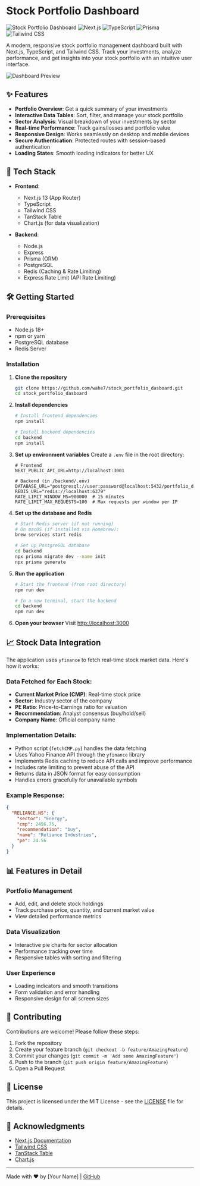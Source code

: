 # Stock Portfolio Dashboard

![Stock Portfolio Dashboard](https://img.shields.io/badge/status-active-brightgreen) 
![Next.js](https://img.shields.io/badge/Next.js-13.4.19-black) 
![TypeScript](https://img.shields.io/badge/TypeScript-5.1.6-blue) 
![Prisma](https://img.shields.io/badge/Prisma-5.0.0-2D3748) 
![Tailwind CSS](https://img.shields.io/badge/Tailwind_CSS-3.3.3-06B6D4)

A modern, responsive stock portfolio management dashboard built with Next.js, TypeScript, and Tailwind CSS. Track your investments, analyze performance, and get insights into your stock portfolio with an intuitive user interface.

![Dashboard Preview](/public/dashboard-preview.png)

## ✨ Features

- **Portfolio Overview**: Get a quick summary of your investments
- **Interactive Data Tables**: Sort, filter, and manage your stock portfolio
- **Sector Analysis**: Visual breakdown of your investments by sector
- **Real-time Performance**: Track gains/losses and portfolio value
- **Responsive Design**: Works seamlessly on desktop and mobile devices
- **Secure Authentication**: Protected routes with session-based authentication
- **Loading States**: Smooth loading indicators for better UX

## 🚀 Tech Stack

- **Frontend**: 
  - Next.js 13 (App Router)
  - TypeScript
  - Tailwind CSS
  - TanStack Table
  - Chart.js (for data visualization)

- **Backend**:
  - Node.js
  - Express
  - Prisma (ORM)
  - PostgreSQL
  - Redis (Caching & Rate Limiting)
  - Express Rate Limit (API Rate Limiting)

## 🛠️ Getting Started

### Prerequisites

- Node.js 18+ 
- npm or yarn
- PostgreSQL database
- Redis Server

### Installation

1. **Clone the repository**
   ```bash
   git clone https://github.com/wahe7/stock_portfolio_dasboard.git
   cd stock_portfolio_dasboard
   ```

2. **Install dependencies**
   ```bash
   # Install frontend dependencies
   npm install
   
   # Install backend dependencies
   cd backend
   npm install
   ```

3. **Set up environment variables**
   Create a `.env` file in the root directory:
   ```env
   # Frontend
   NEXT_PUBLIC_API_URL=http://localhost:3001
   
   # Backend (in /backend/.env)
   DATABASE_URL="postgresql://user:password@localhost:5432/portfolio_db"
   REDIS_URL="redis://localhost:6379"
   RATE_LIMIT_WINDOW_MS=900000  # 15 minutes
   RATE_LIMIT_MAX_REQUESTS=100  # Max requests per window per IP
   ```

4. **Set up the database and Redis**
   ```bash
   # Start Redis server (if not running)
   # On macOS (if installed via Homebrew):
   brew services start redis
   
   # Set up PostgreSQL database
   cd backend
   npx prisma migrate dev --name init
   npx prisma generate
   ```

5. **Run the application**
   ```bash
   # Start the frontend (from root directory)
   npm run dev
   
   # In a new terminal, start the backend
   cd backend
   npm run dev
   ```

6. **Open your browser**
   Visit [http://localhost:3000](http://localhost:3000)

## 📈 Stock Data Integration

The application uses `yfinance` to fetch real-time stock market data. Here's how it works:

### Data Fetched for Each Stock:
- **Current Market Price (CMP)**: Real-time stock price
- **Sector**: Industry sector of the company
- **PE Ratio**: Price-to-Earnings ratio for valuation
- **Recommendation**: Analyst consensus (buy/hold/sell)
- **Company Name**: Official company name

### Implementation Details:
- Python script (`fetchCMP.py`) handles the data fetching
- Uses Yahoo Finance API through the `yfinance` library
- Implements Redis caching to reduce API calls and improve performance
- Includes rate limiting to prevent abuse of the API
- Returns data in JSON format for easy consumption
- Handles errors gracefully for unavailable symbols

### Example Response:
```json
{
  "RELIANCE.NS": {
    "sector": "Energy",
    "cmp": 2456.75,
    "recommendation": "buy",
    "name": "Reliance Industries",
    "pe": 24.56
  }
}
```

## 📊 Features in Detail

### Portfolio Management
- Add, edit, and delete stock holdings
- Track purchase price, quantity, and current market value
- View detailed performance metrics

### Data Visualization
- Interactive pie charts for sector allocation
- Performance tracking over time
- Responsive tables with sorting and filtering

### User Experience
- Loading indicators and smooth transitions
- Form validation and error handling
- Responsive design for all screen sizes

## 🤝 Contributing

Contributions are welcome! Please follow these steps:

1. Fork the repository
2. Create your feature branch (`git checkout -b feature/AmazingFeature`)
3. Commit your changes (`git commit -m 'Add some AmazingFeature'`)
4. Push to the branch (`git push origin feature/AmazingFeature`)
5. Open a Pull Request

## 📄 License

This project is licensed under the MIT License - see the [LICENSE](LICENSE) file for details.

## 🙏 Acknowledgments

- [Next.js Documentation](https://nextjs.org/docs)
- [Tailwind CSS](https://tailwindcss.com/)
- [TanStack Table](https://tanstack.com/table/v8)
- [Chart.js](https://www.chartjs.org/)

---

Made with ❤️ by [Your Name] | [GitHub](https://github.com/wahe7)
